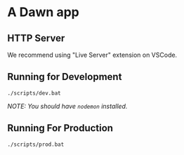 # A Dawn app

## HTTP Server

We recommend using "Live Server" extension on VSCode.

## Running for Development

`./scripts/dev.bat`

_NOTE: You should have `nodemon` installed._

## Running For Production

`./scripts/prod.bat`
